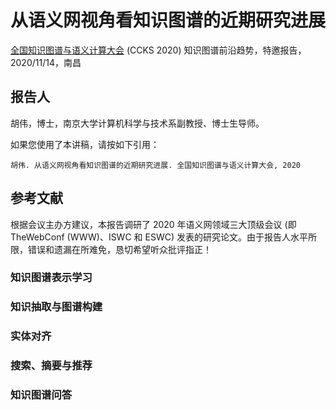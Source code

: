 # 从语义网视角看知识图谱的近期研究进展
[全国知识图谱与语义计算大会](http://sigkg.cn/ccks2020/) (CCKS 2020) 知识图谱前沿趋势，特邀报告，2020/11/14，南昌

## 报告人
胡伟，博士，南京大学计算机科学与技术系副教授、博士生导师。

如果您使用了本讲稿，请按如下引用：       
```
胡伟. 从语义网视角看知识图谱的近期研究进展. 全国知识图谱与语义计算大会, 2020  
```

## 参考文献
根据会议主办方建议，本报告调研了 2020 年语义网领域三大顶级会议 (即 TheWebConf (WWW)、ISWC 和 ESWC) 发表的研究论文。由于报告人水平所限，错误和遗漏在所难免，恳切希望听众批评指正！

### 知识图谱表示学习


### 知识抽取与图谱构建


### 实体对齐


### 搜索、摘要与推荐


### 知识图谱问答



